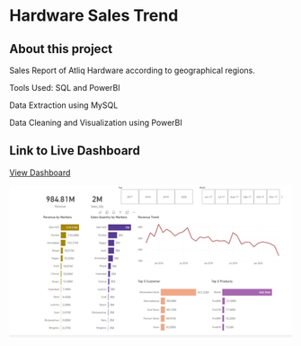 # Hardware Sales Trend

## About this project
Sales Report of Atliq Hardware according to geographical regions.

Tools Used: SQL and PowerBI

Data Extraction using MySQL

Data Cleaning and Visualization using PowerBI

## Link to Live Dashboard 
<a href="https://app.powerbi.com/view?r=eyJrIjoiMTExODIwZDMtNzg3NC00YWU2LTkxOTQtMWMyNmMzZDdmZGEyIiwidCI6IjdiODdkYzgwLWY4MzctNGZmYS04NGM4LThhMDhkNDRiNzk5NyJ9">View Dashboard</a>

![Dashboard Preview](https://github.com/Ana9me/Hardware-Sales-Trend-Dashboard/blob/main/Screenshot%20of%20Hardware%20sales%20dashboard.png)
